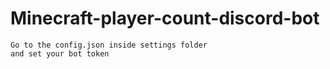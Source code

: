 # Minecraft-player-count-discord-bot

```
Go to the config.json inside settings folder
and set your bot token
```
